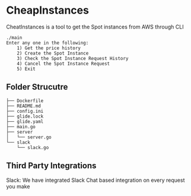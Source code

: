 # CheapInstances
CheatInstances is a tool to get the Spot instances from AWS through CLI

```
./main
Enter any one in the following:
	1) Get the price history
	2) Create the Spot Instance
	3) Check the Spot Instance Request History
	4) Cancel the Spot Instance Request
	5) Exit
```

## Folder Strucutre
```
├── Dockerfile
├── README.md
├── config.ini
├── glide.lock
├── glide.yaml
├── main.go
├── server
│   └── server.go
└── slack
    └── slack.go
```

## Third Party Integrations

Slack: We have integrated Slack Chat based integration on every request you make




